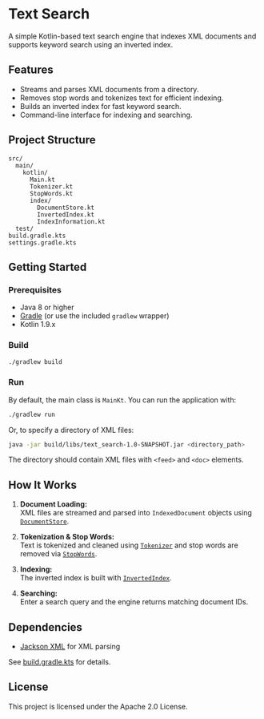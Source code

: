 # Text Search

A simple Kotlin-based text search engine that indexes XML documents and supports keyword search using an inverted index.

## Features

- Streams and parses XML documents from a directory.
- Removes stop words and tokenizes text for efficient indexing.
- Builds an inverted index for fast keyword search.
- Command-line interface for indexing and searching.

## Project Structure

```
src/
  main/
    kotlin/
      Main.kt
      Tokenizer.kt
      StopWords.kt
      index/
        DocumentStore.kt
        InvertedIndex.kt
        IndexInformation.kt
  test/
build.gradle.kts
settings.gradle.kts
```

## Getting Started

### Prerequisites

- Java 8 or higher
- [Gradle](https://gradle.org/) (or use the included `gradlew` wrapper)
- Kotlin 1.9.x

### Build

```sh
./gradlew build
```

### Run

By default, the main class is `MainKt`. You can run the application with:

```sh
./gradlew run
```

Or, to specify a directory of XML files:

```sh
java -jar build/libs/text_search-1.0-SNAPSHOT.jar <directory_path>
```

The directory should contain XML files with `<feed>` and `<doc>` elements.

## How It Works

1. **Document Loading:**  
   XML files are streamed and parsed into `IndexedDocument` objects using [`DocumentStore`](src/main/kotlin/index/DocumentStore.kt).

2. **Tokenization & Stop Words:**  
   Text is tokenized and cleaned using [`Tokenizer`](src/main/kotlin/Tokenizer.kt) and stop words are removed via [`StopWords`](src/main/kotlin/StopWords.kt).

3. **Indexing:**  
   The inverted index is built with [`InvertedIndex`](src/main/kotlin/index/InvertedIndex.kt).

4. **Searching:**  
   Enter a search query and the engine returns matching document IDs.

## Dependencies

- [Jackson XML](https://github.com/FasterXML/jackson-dataformat-xml) for XML parsing

See [build.gradle.kts](build.gradle.kts) for details.

## License

This project is licensed under the Apache 2.0 License.